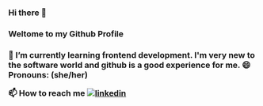 ### Hi there 👋 
<h3>Weltome to my Github Profile<h3>
🌱 I’m currently learning frontend development. I'm very new to the software world and github is a good experience for me.
  😄 Pronouns: (she/her)
  

📫 How to reach me
[![linkedin](https://img.shields.io/badge/Linkedin-000000?style=for-the-badge&logo=Linkedin&logoColor=white)](https://www.linkedin.com/in/sinem-bejna-demir-890147211/)








<!--
**BejnaDemir/BejnaDemir** is a ✨ _special_ ✨ repository because its `README.md` (this file) appears on your GitHub profile.

Here are some ideas to get you started:

- 🔭 I’m currently working on ...
- 🌱 I’m currently learning ...
- 👯 I’m looking to collaborate on ...
- 🤔 I’m looking for help with ...
- 💬 Ask me about ...
- 📫 How to reach me: ...
- 😄 Pronouns: ...
- ⚡ Fun fact: ...
-->
